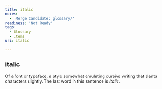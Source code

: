```yaml
---
title: italic
notes:
  - 'Merge Candidate: glossary/'
readiness: 'Not Ready'
tags:
  - Glossary
  - Items
uri: italic

---
```

## italic

Of a font or typeface, a style somewhat emulating cursive writing that slants characters slightly. The last word in this sentence is *italic*.

